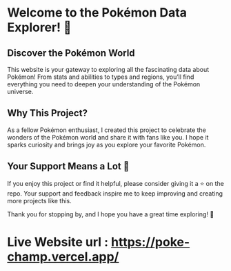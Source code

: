 # Welcome to the Pokémon Data Explorer! 🌟  

## Discover the Pokémon World  
This website is your gateway to exploring all the fascinating data about Pokémon! From stats and abilities to types and regions, you’ll find everything you need to deepen your understanding of the Pokémon universe.  

## Why This Project?  
As a fellow Pokémon enthusiast, I created this project to celebrate the wonders of the Pokémon world and share it with fans like you. I hope it sparks curiosity and brings joy as you explore your favorite Pokémon.  

## Your Support Means a Lot 💖  
If you enjoy this project or find it helpful, please consider giving it a ⭐️ on the repo. Your support and feedback inspire me to keep improving and creating more projects like this.  

Thank you for stopping by, and I hope you have a great time exploring! 🎉  


# Live Website url : https://poke-champ.vercel.app/